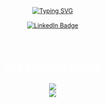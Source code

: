 <div align='center'>
<a href="https://git.io/typing-svg"><img src="https://readme-typing-svg.herokuapp.com?font=Iosevka&pause=1000&color=07F700&background=FF272700&center=true&vCenter=true&width=435&lines=I+am+Abhijith+Ajith+;Undergraduate+CSE(IoT);Machine+Learning+Enthusiast;Algorithms+Lover;Application+and+Software/Web+Developer" alt="Typing SVG" /></a>
</div>
<br>
<div id="badges" align="center">
  <a href="https://www.linkedin.com/in/abhijith-ajith-16399824b/">
    <img src="https://img.shields.io/badge/LinkedIn-blue?style=for-the-badge&logo=linkedin&logoColor=white" alt="LinkedIn Badge" />
  </a>
</div>
<div id="views" align="center">
  <img src="https://komarev.com/ghpvc/?username=AAbhijithA&style=flat-square&color=blue" alt=""/>
</div>
<br>
<br>
<div id="ti1" align="center">
<h1 style='color: white;'>My GitHub Stats</h1>
</div>
<div id="performance" align="center">
   <img src="https://github-readme-activity-graph.cyclic.app/graph?username=AAbhijithA&theme=xcode"/> 
</div>
<div id="languages" align="center">
   <img src="https://github-readme-stats.vercel.app/api/top-langs/?username=AAbhijithA&theme=synthwave"/> 
</div>
<!--
Hi, I’m @AAbhijithA, I am currently a Second Year undergraduate student in Shiv Nadar University Chennai

I’m interested in many domains such as
1) AI and Data Science with Machine Learning 🤖
2) IoT 🔌
3) Software Development & Web Development 🧑‍💻
4) Creation of algorithms 🌱

You can connect to me via my LinkedIn and contact me for any type of collaboration on the above domains 😄
-->
